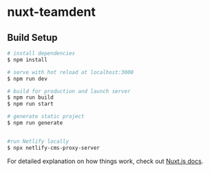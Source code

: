 # nuxt-teamdent

## Build Setup

```bash
# install dependencies
$ npm install

# serve with hot reload at localhost:3000
$ npm run dev

# build for production and launch server
$ npm run build
$ npm run start

# generate static project
$ npm run generate


#run Netlify locally
$ npx netlify-cms-proxy-server
```

For detailed explanation on how things work, check out [Nuxt.js docs](https://nuxtjs.org).
